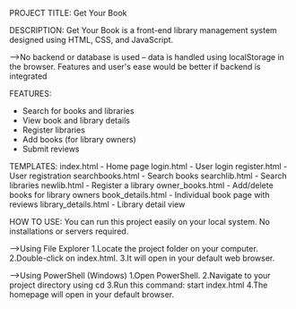PROJECT TITLE: Get Your Book

DESCRIPTION: Get Your Book is a front-end library management system designed using HTML, CSS, and JavaScript.

-->No backend or database is used – data is handled using localStorage in the browser.
Features and user's ease would be better if backend is integrated

FEATURES:
- Search for books and libraries
- View book and library details
- Register libraries
- Add books (for library owners)
- Submit reviews

TEMPLATES:
index.html - Home page
login.html - User login
register.html - User registration
searchbooks.html - Search books
searchlib.html - Search libraries
newlib.html - Register a library
owner_books.html - Add/delete books for library owners
book_details.html - Individual book page with reviews
library_details.html - Library detail view

HOW TO USE:
You can run this project easily on your local system. No installations or servers required.

-->Using File Explorer
1.Locate the project folder on your computer.
2.Double-click on index.html.
3.It will open in your default web browser.

-->Using PowerShell (Windows)
1.Open PowerShell.
2.Navigate to your project directory using cd
3.Run this command: start index.html
4.The homepage will open in your default browser.






